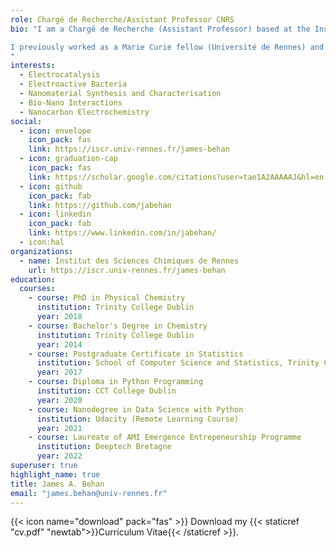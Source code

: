 ```yaml
---
role: Chargé de Recherche/Assistant Professor CNRS
bio: "I am a Chargé de Recherche (Assistant Professor) based at the Institut des Sciences Chimiques de Rennes, France. My research focuses on the areas of nanomaterial electrochemistry, bioelectrochemistry and interfacial science for energy applications.

I previously worked as a Marie Curie fellow (Université de Rennes) and postdoctoral researcher at the Centre for BioNano Interactions (CBNI) in the School of Chemistry, University College Dublin and as a postdoc and lecturer in Trinity College Dublin where I completed my PhD in physical chemistry with a focus on electrochemical and spectroscopic characterisation of nitrogenated carbon materials. I completed my Bachelor's Degree in Chemistry at Trinity in 2014, when I graduated at the top of my class. 
"
interests:
  - Electrocatalysis
  - Electroactive Bacteria
  - Nanomaterial Synthesis and Characterisation
  - Bio-Nano Interactions
  - Nanocarbon Electrochemistry
social:
  - icon: envelope
    icon_pack: fas
    link: https://iscr.univ-rennes.fr/james-behan
  - icon: graduation-cap
    icon_pack: fas
    link: https://scholar.google.com/citations?user=tae1A2AAAAAJ&hl=en
  - icon: github
    icon_pack: fab
    link: https://github.com/jabehan
  - icon: linkedin
    icon_pack: fab
    link: https://www.linkedin.com/in/jabehan/
  - icon:hal
organizations:
  - name: Institut des Sciences Chimiques de Rennes
    url: https://iscr.univ-rennes.fr/james-behan
education:
  courses:
    - course: PhD in Physical Chemistry
      institution: Trinity College Dublin
      year: 2018
    - course: Bachelor's Degree in Chemistry
      institution: Trinity College Dublin
      year: 2014
    - course: Postgraduate Certificate in Statistics
      institution: School of Computer Science and Statistics, Trinity College Dublin
      year: 2017
    - course: Diploma in Python Programming
      institution: CCT College Dublin
      year: 2020
    - course: Nanodegree in Data Science with Python 
      institution: Udacity (Remote Learning Course)
      year: 2021
    - course: Laureate of AMI Emergence Entrepeneurship Programme
      institution: Deeptech Bretagne
      year: 2022
superuser: true
highlight_name: true
title: James A. Behan
email: "james.behan@univ-rennes.fr"
---
```



{{< icon name="download" pack="fas" >}} Download my {{< staticref "cv.pdf" "newtab">}}Curriculum Vitae{{< /staticref >}}.
